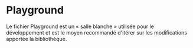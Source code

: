 # Playground

Le fichier Playground est un « salle blanche » utilisée pour le développement et est le moyen recommandé d'itérer sur les modifications apportée la bibliothèque.
